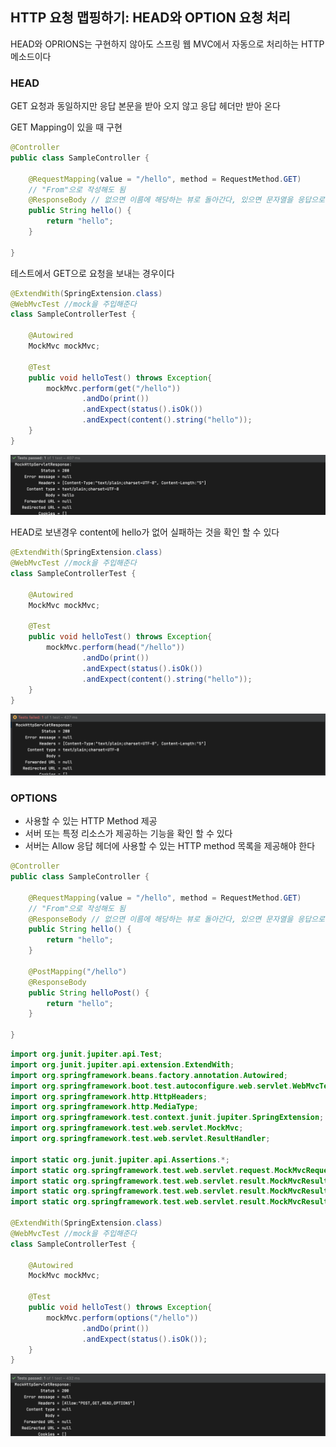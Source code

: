 ## HTTP 요청 맵핑하기: HEAD와 OPTION 요청 처리

HEAD와 OPRIONS는 구현하지 않아도 스프링 웹 MVC에서 자동으로 처리하는 HTTP 메소드이다

### HEAD

GET 요청과 동일하지만 응답 본문을 받아 오지 않고 응답 헤더만 받아 온다

GET Mapping이 있을 때 구현

```java
@Controller
public class SampleController {

    @RequestMapping(value = "/hello", method = RequestMethod.GET)
    // "From"으로 작성해도 됨
    @ResponseBody // 없으면 이름에 해당하는 뷰로 돌아간다, 있으면 문자열을 응답으로 보냄
    public String hello() {
        return "hello";
    }

}
```

테스트에서 GET으로 요청을 보내는 경우이다

```java
@ExtendWith(SpringExtension.class)
@WebMvcTest //mock을 주입해준다
class SampleControllerTest {

    @Autowired
    MockMvc mockMvc;

    @Test
    public void helloTest() throws Exception{
        mockMvc.perform(get("/hello"))
                .andDo(print())
                .andExpect(status().isOk())
                .andExpect(content().string("hello"));
    }
}
```

![15_HTTP_HEAD_OPTIONS_01](./Asset/15_HTTP_HEAD_OPTIONS_01.png)

HEAD로 보낸경우 content에 hello가 없어 실패하는 것을 확인 할 수 있다

```java
@ExtendWith(SpringExtension.class)
@WebMvcTest //mock을 주입해준다
class SampleControllerTest {

    @Autowired
    MockMvc mockMvc;

    @Test
    public void helloTest() throws Exception{
        mockMvc.perform(head("/hello"))
                .andDo(print())
                .andExpect(status().isOk())
                .andExpect(content().string("hello"));
    }
}
```

![15_HTTP_HEAD_OPTIONS_02](./Asset/15_HTTP_HEAD_OPTIONS_02.png)

### OPTIONS

- 사용할 수 있는 HTTP Method 제공
- 서버 또는 특정 리소스가 제공하는 기능을 확인 할 수 있다
- 서버는 Allow 응답 헤더에 사용할 수 있는 HTTP method 목록을 제공해야 한다

```java
@Controller
public class SampleController {

    @RequestMapping(value = "/hello", method = RequestMethod.GET)
    // "From"으로 작성해도 됨
    @ResponseBody // 없으면 이름에 해당하는 뷰로 돌아간다, 있으면 문자열을 응답으로 보냄
    public String hello() {
        return "hello";
    }

    @PostMapping("/hello")
    @ResponseBody
    public String helloPost() {
        return "hello";
    }

}
```

```java
import org.junit.jupiter.api.Test;
import org.junit.jupiter.api.extension.ExtendWith;
import org.springframework.beans.factory.annotation.Autowired;
import org.springframework.boot.test.autoconfigure.web.servlet.WebMvcTest;
import org.springframework.http.HttpHeaders;
import org.springframework.http.MediaType;
import org.springframework.test.context.junit.jupiter.SpringExtension;
import org.springframework.test.web.servlet.MockMvc;
import org.springframework.test.web.servlet.ResultHandler;

import static org.junit.jupiter.api.Assertions.*;
import static org.springframework.test.web.servlet.request.MockMvcRequestBuilders.*;
import static org.springframework.test.web.servlet.result.MockMvcResultHandlers.print;
import static org.springframework.test.web.servlet.result.MockMvcResultMatchers.content;
import static org.springframework.test.web.servlet.result.MockMvcResultMatchers.status;

@ExtendWith(SpringExtension.class)
@WebMvcTest //mock을 주입해준다
class SampleControllerTest {

    @Autowired
    MockMvc mockMvc;

    @Test
    public void helloTest() throws Exception{
        mockMvc.perform(options("/hello"))
                .andDo(print())
                .andExpect(status().isOk());
    }
}
```

![15_HTTP_HEAD_OPTIONS_03](./Asset/15_HTTP_HEAD_OPTIONS_03.png)